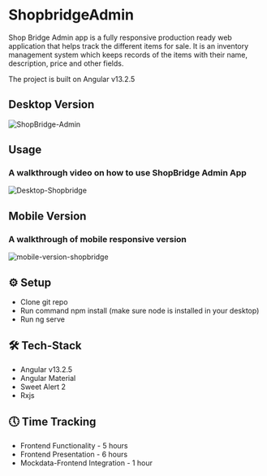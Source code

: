 # ShopbridgeAdmin

Shop Bridge Admin app is a fully responsive production ready web application that helps track the different items for sale. It is an inventory management system which keeps records of the items with their name, description, price and other fields.

The project is built on Angular v13.2.5

## Desktop Version
![ShopBridge-Admin](https://user-images.githubusercontent.com/37466111/156913204-39605dec-564c-447a-92ae-e04fa4fd5204.png)

## Usage
### A walkthrough video on how to use ShopBridge Admin App
![Desktop-Shopbridge](https://user-images.githubusercontent.com/37466111/156914488-cf65277e-c616-46f6-bee4-83f80517e4f6.gif)

## Mobile Version
### A walkthrough of mobile responsive version
![mobile-version-shopbridge](https://user-images.githubusercontent.com/37466111/156914799-2461a261-5ba1-495d-b09e-44c06d4ed725.gif)

## ⚙ Setup
* Clone git repo
* Run command npm install (make sure node is installed in your desktop)
* Run ng serve

## 🛠 Tech-Stack
* Angular v13.2.5
* Angular Material
* Sweet Alert 2
* Rxjs

## 🕔 Time Tracking
* Frontend Functionality - 5 hours
* Frontend Presentation - 6 hours
* Mockdata-Frontend Integration - 1 hour

